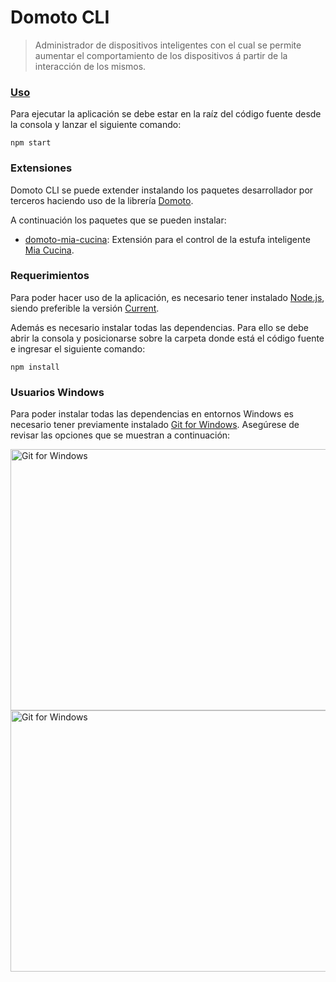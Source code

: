 # Domoto CLI
> Administrador de dispositivos inteligentes con el cual se permite
aumentar el comportamiento de los dispositivos
á partir de la interacción de los mismos.

### [Uso](https://www.youtube.com/playlist?list=PL8gKCBdi2r65tUsCWi3GZxZG5jciGYg92)
Para ejecutar la aplicación se debe estar en la raíz del código fuente
desde la consola y lanzar el siguiente comando:

```
npm start
```

### Extensiones
Domoto CLI se puede extender instalando los paquetes desarrollador por terceros
haciendo uso de la librería [Domoto](https://gitlab.com/jloboprs/domoto).

A continuación los paquetes que se pueden instalar:

* [domoto-mia-cucina](https://gitlab.com/jloboprs/domoto-mia-cucina):
Extensión para el control de la estufa inteligente
[Mia Cucina](http://mia-cucina.herokuapp.com).

### Requerimientos
Para poder hacer uso de la aplicación, es necesario tener instalado
[Node.js](https://nodejs.org/), siendo preferible la versión
[Current](https://nodejs.org/en/download/current/).

Además es necesario instalar todas las dependencias.
Para ello se debe abrir la consola y posicionarse sobre la carpeta
donde está el código fuente e ingresar el siguiente comando:

```
npm install
```

### Usuarios Windows
Para poder instalar todas las dependencias en entornos Windows
es necesario tener previamente instalado
[Git for Windows](http://git-for-windows.github.io/).
Asegúrese de revisar las opciones que se muestran a continuación:

<img src="https://cloud.githubusercontent.com/assets/10702007/10532690/d2e8991a-7386-11e5-9a57-613c7f92e84e.png" width="534" height="418" alt="Git for Windows" />

<img src="https://cloud.githubusercontent.com/assets/10702007/10532694/dbe8857a-7386-11e5-9bd0-367e97644403.png" width="534" height="418" alt="Git for Windows" />